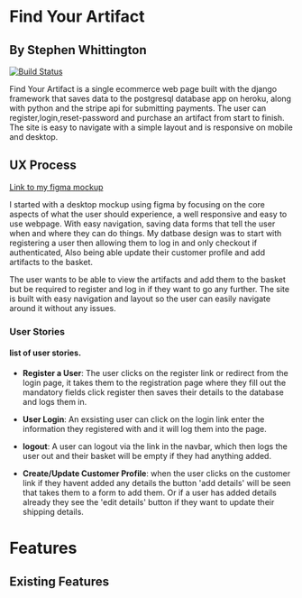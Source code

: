 # Find Your Artifact

## By Stephen Whittington

[![Build Status](https://travis-ci.org/StephenWhittington/Fullstack-Milestone-Project.svg?branch=master)](https://travis-ci.org/StephenWhittington/Fullstack-Milestone-Project)


Find Your Artifact is a single ecommerce web page built with
the django framework that saves data to the postgresql
database app on heroku, along with python and the stripe
api for submitting payments. The user can register,login,reset-password and
purchase an artifact from start to finish. The site is easy to navigate 
with a simple layout and is responsive on mobile and desktop. 

## UX Process

[Link to my figma mockup](https://github.com/StephenWhittington/Fullstack-Milestone-Project/blob/master/static/images/Find%20Your%20Artifact.png)

I started with a desktop mockup using figma by focusing on the core aspects
of what the user should experience, a well responsive and easy to use webpage.
With easy navigation, saving data forms that tell the user when and where
they can do things. My datbase design was to start with registering a user
then allowing them to log in and only checkout if authenticated, Also
being able update their customer profile and add artifacts to the basket.

The user wants to be able to view the artifacts and add them to the basket
but be required to register and log in if they want to go any further.
The site is built with easy navigation and layout so the user can easily
navigate around it without any issues.

### User Stories

#### **list of user stories.**

* **Register a User**: The user clicks on the register link or redirect from the login
page, it takes them to the registration page where they fill out the mandatory fields click
register then saves their details to the database and logs them in.

* **User Login**: An exsisting user can click on the login link enter the information
they registered with and it will log them into the page.

* **logout**: A user can logout via the link in the navbar, which then logs
the user out and their basket will be empty if they had anything added.

* **Create/Update Customer Profile**: when the user clicks on the customer link if
they havent added any details the button 'add details' will be seen that takes them
to a form to add them. Or if a user has added details already they see the
'edit details' button if they want to update their shipping details.

# Features 

## Existing Features

